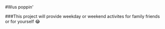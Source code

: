 #Wus poppin'

###This project will provide weekday or weekend activites for family friends or for yourself :joy:


